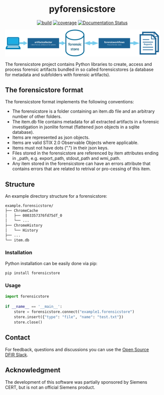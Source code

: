 <h1 align="center">pyforensicstore</h1>

<p  align="center">
 <a href="https://github.com/forensicanalysis/pyforensicstore/actions"><img src="https://github.com/forensicanalysis/pyforensicstore/workflows/CI/badge.svg" alt="build" /></a>
 <a href="https://codecov.io/gh/forensicanalysis/pyforensicstore"><img src="https://codecov.io/gh/forensicanalysis/pyforensicstore/branch/master/graph/badge.svg" alt="coverage" /></a>
<a href='https://forensicstore.readthedocs.io/en/latest/?badge=latest'><img src='https://readthedocs.org/projects/forensicstore/badge/?version=latest' alt='Documentation Status' /></a>
</p>


![](docs/forensicstore.png)


The forensicstore project contains Python libraries to create,
access and process forensic artifacts bundled in so called forensicstores
(a database for metadata and subfolders with forensic artifacts).

## The forensicstore format
The forensicstore format implements the following conventions:

- The forensicstore is a folder containing an item.db file and an arbitrary number of other folders.
- The item.db file contains metadata for all extracted artifacts in a forensic investigation in jsonlite format (flattened json objects in a sqlite database).
- Items are represented as json objects.
- Items are valid STIX 2.0 Observable Objects where applicable.
- Items must not have dots (".") in their json keys.
- Files stored in the forensicstore are referenced by item attributes ending in _path, e.g. export_path, stdout_path and wmi_path.
- Any item stored in the forensicstore can have an errors attribute that contains errors that are related to retrival or pro-cessing of this item.
## Structure
An example directory structure for a forensicstore:

```
example.forensicstore/
├── ChromeCache
│   ├── 0003357376fd75df_0
│   └── ...
├── ChromeHistory
│   └── History
├── ...
└── item.db
```

### Installation

Python installation can be easily done via pip:

```bash
pip install forensicstore
```

### Usage

```python
import forensicstore

if __name__ == '__main__':
    store = forensicstore.connect("example1.forensicstore")
    store.insert({"type": "file", "name": "test.txt"})
    store.close()
```

## Contact

For feedback, questions and discussions you can use the [Open Source DFIR Slack](https://github.com/open-source-dfir/slack).

## Acknowledgment

The development of this software was partially sponsored by Siemens CERT, but
is not an official Siemens product.
